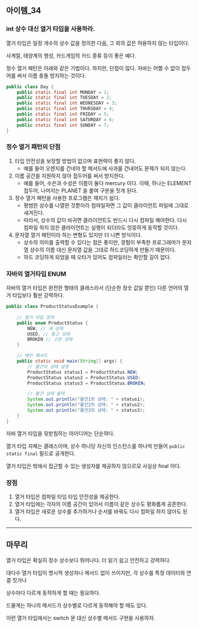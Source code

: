 ## 아이템_34

### int 상수 대신 열거 타입을 사용하라.

열거 타입은 일정 개수의 상수 값을 정의한 다음, 그 외의 값은 허용하지 않는 타입이다.

사계절, 태양계의 행성, 카드게임의 카드 종류 등이 좋은 예다.

정수 열거 패턴은 아래와 같은 기법이다. 하지만, 단점이 많다.
자바는 어쩔 수 없이 접두어를 써서 이름 충돌 방지하는 것이다.
```java
public class Day {
    public static final int MONDAY = 1;
    public static final int TUESDAY = 2;
    public static final int WEDNESDAY = 3;
    public static final int THURSDAY = 4;
    public static final int FRIDAY = 5;
    public static final int SATURDAY = 6;
    public static final int SUNDAY = 7;
}

```
### 정수 열거 패턴의 단점
1. 타입 안전성을 보장할 방법이 없으며 표현력이 좋지 않다.
    - 예를 들어 오렌지를 건네야 할 메서드에 사과를 건내어도 문제가 되지 않는다. 
2. 이름 공간을 지원하지 않아 접두어를 써서 방지한다.
    - 예를 들어, 수은과 수성은 이름이 둘다 mercury 이다. 이때, 하나는 ELEMENT 접두어, 나머지는 PLANET 을 붙여 구분을 짓게 된다.
3. 정수 열거 패턴을 사용한 프로그램은 깨지기 쉽다.
    - 평범한 상수를 나열한 것뿐이라 컴파일하면 그 값이 클라이언트 파일에 그대로 새겨진다. 
    - 따라서, 상수의 값이 바귀면 클라이언트도 반드시 다시 컴파일 해야한다. 
    다시 컴파일 하지 않은 클라이언트는 실행이 되더라도 엉뚱하게 동작할 것이다.
4. 문자열 열거 패턴이라 하는 변형도 있지만 더 나쁜 방식이다.
   - 상수의 의미를 출력할 수 있다는 점은 좋지만, 경험이 부족한 프로그래머가 문자열 상수의 이름 대신 문자열 값을 그대로 하드코딩하게 만들기 때문이다.
   - 하드 코딩하게 되었을 때 오타가 있어도 컴파일러는 확인할 길이 없다.

### 자바의 열거타입 ENUM

 자바의 열거 타입은 완전한 형태의 클래스라서 (단순한 정숫 값일 뿐인) 다른 언어의 열거 타입보다 훨씬 강력하다.
```java
public class ProductStatusExample {
    
    // 열거 타입 정의
    public enum ProductStatus {
        NEW, // 새 상태
        USED, // 중고 상태
        BROKEN // 고장 상태
    }

    // 메인 메서드
    public static void main(String[] args) {
        // 물건의 상태 설정
        ProductStatus status1 = ProductStatus.NEW;
        ProductStatus status2 = ProductStatus.USED;
        ProductStatus status3 = ProductStatus.BROKEN;

        // 물건 상태 출력
        System.out.println("물건1의 상태: " + status1);
        System.out.println("물건2의 상태: " + status2);
        System.out.println("물건3의 상태: " + status3);
    }
}
```
자바 열거 타입을 뒷받침하는 아이디어는 단순하다.

열거 타입 자체는 클래스이며, 상수 하나당 자신의 인스턴스를 하나씩 만들어 `public static final` 필드로 공개한다.

열거 타입은 밖에서 접근할 수 있는 생성자를 제공하지 않으르모 사실상 final 이다.

### 장점

1. 열거 타입은 컴파일 타임 타입 안전성을 제공한다. 
2. 열거 타입에는 각자의 이름 공간이 있어서 이름이 같은 상수도 평화롭게 공존한다. 
3. 열거 타입은 새로운 상수를 추가하거나 순서를 바꿔도 다시 컴파일 하지 않아도 된다.




---

## 마무리

열거 타입은 확실히 정수 상수보다 뛰어나다. 더 읽기 쉽고 안전하고 강력하다.

대다수 열거 타입이 명시적 생성자나 메서드 없이 쓰이지만, 각 상수를 특정 데이터와 연결 짓거나

상수마다 다르게 동작하게 할 때는 필요하다.

드물게는 하나의 메서드가 상수별로 다르게 동작해야 할 때도 있다.

이런 열거 타입에서는 switch 문 대신 상수별 메서드 구현을 사용하자.

